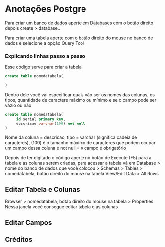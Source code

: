 # Anotações Postgre
Para criar um banco de dados aperte em Databases com o botão direito depois create > database..

Para criar uma tabela aperte com o botão direito do mouse no banco de dados e selecione a opção Query Tool

### Explicando linhas passo a passo
Esse código serve para criar a tabela
~~~sql
create table nomedatabela(

)
~~~
Dentro dele você vai especificar quais vão ser os nomes das colunas, os tipos, quantidade de caractere máximo ou mínimo e se o campo pode ser vázio ou não  
~~~sql
create table nomedatabela(
     id serial primary key,
     descricao varchar(100) not null
)
~~~
Nome da coluna = descricao, tipo = varchar (significa cadeia de caracteres), (100) é o tamanho máximo de caracteres que podem ocupar um campo dessa coluna e not null = o campo é obrigatório

Depois de ter digitado o código aperte no botão de Execute (F5) para a tabela e as colunas serem criadas, para acessar a tabela vá em Database > nome do banco de dados que você colocou > Schemas > Tables > nomedatabela, botão direito do mouse na tabela View/Edit Data > All Rows 

## Editar Tabela e Colunas
Browser > nomedatabela, botão direito do mouse na tabela > Properties
Nessa janela você consegue editar tabela e as colunas
## Editar Campos

## Créditos
